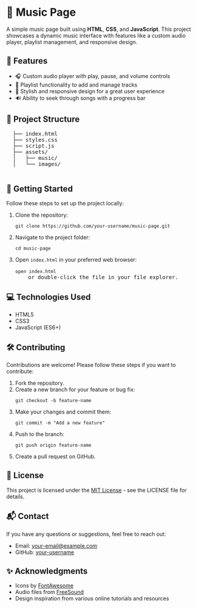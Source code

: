 <!DOCTYPE html>
<html>
<head>
  <title>README - Music Page</title>
</head>
<body>
  <h1>🎵 Music Page</h1>
  <p>
    A simple music page built using <strong>HTML</strong>, <strong>CSS</strong>, and <strong>JavaScript</strong>.
    This project showcases a dynamic music interface with features like a custom audio player,
    playlist management, and responsive design.
  </p>
  
  <h2>🌟 Features</h2>
  <ul>
    <li>🎧 Custom audio player with play, pause, and volume controls</li>
    <li>📜 Playlist functionality to add and manage tracks</li>
    <li>🎨 Stylish and responsive design for a great user experience</li>
    <li>🔊 Ability to seek through songs with a progress bar</li>
  </ul>
  
  <h2>📂 Project Structure</h2>
  <pre>
  ├── index.html       <!-- Main HTML file -->
  ├── styles.css       <!-- Custom CSS file for styling -->
  ├── script.js        <!-- JavaScript file for functionality -->
  ├── assets/          <!-- Folder for audio files and images -->
  │   ├── music/       <!-- Audio files go here -->
  │   └── images/      <!-- Images for the music player UI -->
  </pre>
  
  <h2>🚀 Getting Started</h2>
  <p>Follow these steps to set up the project locally:</p>
  <ol>
    <li>
      Clone the repository:
      <pre><code>git clone https://github.com/your-username/music-page.git</code></pre>
    </li>
    <li>Navigate to the project folder:</li>
    <pre><code>cd music-page</code></pre>
    <li>Open <code>index.html</code> in your preferred web browser:</li>
    <pre><code>open index.html</code> <!-- For Mac -->
    or double-click the file in your file explorer.</pre>
  </ol>
  
  <h2>💻 Technologies Used</h2>
  <ul>
    <li>HTML5</li>
    <li>CSS3</li>
    <li>JavaScript (ES6+)</li>
  </ul>
  
  
  <h2>🛠️ Contributing</h2>
  <p>
    Contributions are welcome! Please follow these steps if you want to contribute:
  </p>
  <ol>
    <li>Fork the repository.</li>
    <li>Create a new branch for your feature or bug fix:</li>
    <pre><code>git checkout -b feature-name</code></pre>
    <li>Make your changes and commit them:</li>
    <pre><code>git commit -m "Add a new feature"</code></pre>
    <li>Push to the branch:</li>
    <pre><code>git push origin feature-name</code></pre>
    <li>Create a pull request on GitHub.</li>
  </ol>
  
  <h2>📝 License</h2>
  <p>
    This project is licensed under the <a href="LICENSE">MIT License</a> - see the LICENSE file for details.
  </p>
  
  <h2>📬 Contact</h2>
  <p>
    If you have any questions or suggestions, feel free to reach out:
  </p>
  <ul>
    <li>Email: <a href="mailto:your-email@example.com">your-email@example.com</a></li>
    <li>GitHub: <a href="https://github.com/your-username" target="_blank">your-username</a></li>
  </ul>
  
  <h2>✨ Acknowledgments</h2>
  <ul>
    <li>Icons by <a href="https://fontawesome.com/" target="_blank">FontAwesome</a></li>
    <li>Audio files from <a href="https://freesound.org/" target="_blank">FreeSound</a></li>
    <li>Design inspiration from various online tutorials and resources</li>
  </ul>
</body>
</html>
